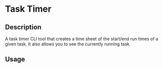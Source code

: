 # Task Timer

## Description
A task timer CLI tool that creates a time sheet of the
start/end run times of a given task. It also allows you to see the currently running task. 

## Usage
